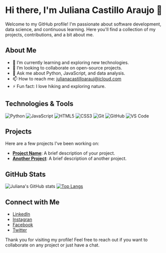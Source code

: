 # Hi there, I'm Juliana Castillo Araujo 👋

Welcome to my GitHub profile! I'm passionate about software development, data science, and continuous learning. Here you'll find a collection of my projects, contributions, and a bit about me.

## About Me

- 🌱 I’m currently learning and exploring new technologies.
- 👯 I’m looking to collaborate on open-source projects.
- 💬 Ask me about Python, JavaScript, and data analysis.
- 📫 How to reach me: [julianacastilloarauj@icloud.com](mailto:julianacastilloarauj@icloud.com)
- ⚡ Fun fact: I love hiking and exploring nature.

## Technologies & Tools

![Python](https://img.shields.io/badge/-Python-3776AB?style=flat-square&logo=python&logoColor=white)
![JavaScript](https://img.shields.io/badge/-JavaScript-F7DF1E?style=flat-square&logo=javascript&logoColor=black)
![HTML5](https://img.shields.io/badge/-HTML5-E34F26?style=flat-square&logo=html5&logoColor=white)
![CSS3](https://img.shields.io/badge/-CSS3-1572B6?style=flat-square&logo=css3)
![Git](https://img.shields.io/badge/-Git-F05032?style=flat-square&logo=git&logoColor=white)
![GitHub](https://img.shields.io/badge/-GitHub-181717?style=flat-square&logo=github)
![VS Code](https://img.shields.io/badge/-VS%20Code-007ACC?style=flat-square&logo=visual-studio-code&logoColor=white)

## Projects

Here are a few projects I've been working on:

- [**Project Name**](https://github.com/julianacastilloaraujo/project-name): A brief description of your project.
- [**Another Project**](https://github.com/julianacastilloaraujo/another-project): A brief description of another project.

## GitHub Stats

![Juliana's GitHub stats](https://github-readme-stats.vercel.app/api?username=julianacastilloaraujo&show_icons=true&theme=radical)
[![Top Langs](https://github-readme-stats.vercel.app/api/top-langs/?username=julianacastilloaraujo)](https://github.com/julianacastilloaraujo/github-readme-stats)

## Connect with Me

- [LinkedIn](https://www.linkedin.com/in/julianacastilloaraujo)
- [Instagran](https://www.instagram.com/julianacastilloaraujo/)
- [Facebook](http://facebook.com/julianacastilloaraujo)
- [Twitter](https://twitter.com/jcastilloaraujo)

Thank you for visiting my profile! Feel free to reach out if you want to collaborate on any project or just have a chat.
